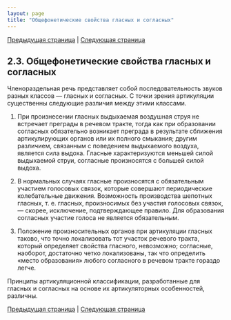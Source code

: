 ```yaml
---
layout: page
title: "Общефонетические свойства гласных и согласных"
---
```


[Предыдущая страница](022.html) | [Следующая страница](024.html)

## 2.3. Общефонетические свойства гласных и согласных 
Членораздельная речь представляет собой последовательность звуков разных классов —
гласных и согласных. С точки зрения артикуляции существенны следующие различия между этими классами. 

1. При произнесении гласных выдыхаемая воздушная струя не встречает преграды в речевом тракте, 
тогда как при образовании согласных обязательно возникает преграда в результате сближения 
артикулирующих органов или их полного смыкания; другим различием, связанным 
с поведением выдыхаемого воздуха, является сила выдоха. Гласные характеризуются меньшей 
силой выдыхаемой струи, согласные произносятся с большей силой выдоха. 

2. В нормальных случаях гласные произносятся с обязательным участием голосовых связок, 
которые совершают периодические колебательные движения. Возможность производства
шепотных гласных, т. е. гласных, произносимых без участия голосовых связок, — скорее, 
исключение, подтверждающее правило. Для образования согласных участие голоса не является
обязательным. 

3. Положение произносительных органов при артикуляции гласных таково, что точно локализовать 
тот участок речевого тракта, который определяет свойства гласного, невозможно; согласные, 
наоборот, достаточно четко локализованы, так что определить «место образования» любого 
согласного в речевом тракте гораздо легче. 

Принципы артикуляционной классификации, разработанные для гласных и согласных на основе 
их артикуляторных особенностей, различны. 


[Предыдущая страница](022.html) | [Следующая страница](024.html)

